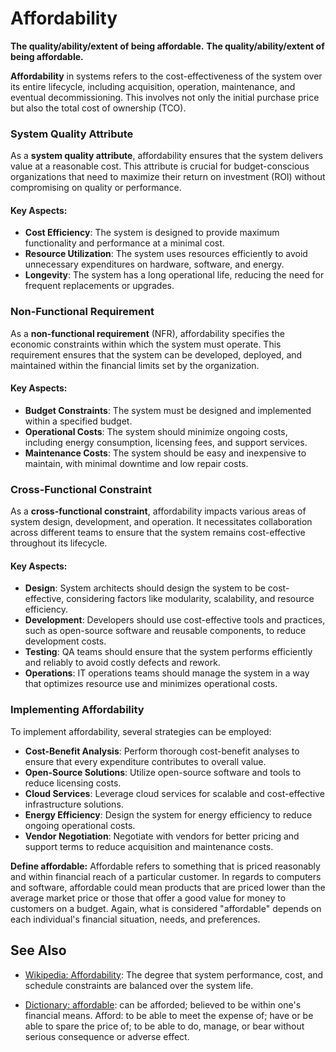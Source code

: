 # Affordability

**The quality/ability/extent of being affordable.**
**The quality/ability/extent of being affordable.**

<span data-chatgpt-prompt="affordability + template">

**Affordability** in systems refers to the cost-effectiveness of the system over its entire lifecycle, including acquisition, operation, maintenance, and eventual decommissioning. This involves not only the initial purchase price but also the total cost of ownership (TCO).

### System Quality Attribute

As a **system quality attribute**, affordability ensures that the system delivers value at a reasonable cost. This attribute is crucial for budget-conscious organizations that need to maximize their return on investment (ROI) without compromising on quality or performance.

#### Key Aspects:
- **Cost Efficiency**: The system is designed to provide maximum functionality and performance at a minimal cost.
- **Resource Utilization**: The system uses resources efficiently to avoid unnecessary expenditures on hardware, software, and energy.
- **Longevity**: The system has a long operational life, reducing the need for frequent replacements or upgrades.

### Non-Functional Requirement

As a **non-functional requirement** (NFR), affordability specifies the economic constraints within which the system must operate. This requirement ensures that the system can be developed, deployed, and maintained within the financial limits set by the organization.

#### Key Aspects:
- **Budget Constraints**: The system must be designed and implemented within a specified budget.
- **Operational Costs**: The system should minimize ongoing costs, including energy consumption, licensing fees, and support services.
- **Maintenance Costs**: The system should be easy and inexpensive to maintain, with minimal downtime and low repair costs.

### Cross-Functional Constraint

As a **cross-functional constraint**, affordability impacts various areas of system design, development, and operation. It necessitates collaboration across different teams to ensure that the system remains cost-effective throughout its lifecycle.

#### Key Aspects:
- **Design**: System architects should design the system to be cost-effective, considering factors like modularity, scalability, and resource efficiency.
- **Development**: Developers should use cost-effective tools and practices, such as open-source software and reusable components, to reduce development costs.
- **Testing**: QA teams should ensure that the system performs efficiently and reliably to avoid costly defects and rework.
- **Operations**: IT operations teams should manage the system in a way that optimizes resource use and minimizes operational costs.

### Implementing Affordability

To implement affordability, several strategies can be employed:
- **Cost-Benefit Analysis**: Perform thorough cost-benefit analyses to ensure that every expenditure contributes to overall value.
- **Open-Source Solutions**: Utilize open-source software and tools to reduce licensing costs.
- **Cloud Services**: Leverage cloud services for scalable and cost-effective infrastructure solutions.
- **Energy Efficiency**: Design the system for energy efficiency to reduce ongoing operational costs.
- **Vendor Negotiation**: Negotiate with vendors for better pricing and support terms to reduce acquisition and maintenance costs.

</span>

**Define affordable:** <span data-chatgpt-prompt="define affordable (computers and software)">Affordable refers to something that is priced reasonably and within financial reach of a particular customer. In regards to computers and software, affordable could mean products that are priced lower than the average market price or those that offer a good value for money to customers on a budget. Again, what is considered "affordable" depends on each individual's financial situation, needs, and preferences.</span>

## See Also

* [Wikipedia: Affordability](https://wikipedia.org/wiki/Affordability): The degree that system performance, cost, and schedule constraints are balanced over the system life.

* [Dictionary: affordable](https://www.dictionary.com/browse/affordable): can be afforded; believed to be within one's financial means. Afford: to be able to meet the expense of; have or be able to spare the price of; to be able to do, manage, or bear without serious consequence or adverse effect.
